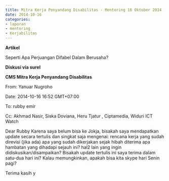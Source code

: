 ```yaml
---
title: Mitra Kerja Penyandang Disabilitas - Mentoring 16 Oktober 2014
date: 2014-10-16
categories:
- laporan
- mentoring
- Kerjabilitas
---
```


**Artikel**

Seperti Apa Perjuangan Difabel Dalam Berusaha?

**Diskusi via surel**

**CMS Mitra Kerja Penyandang Disabilitas**

From: Yanuar Nugroho 

Date: 2014-10-16 16:52 GMT+07:00 

To: rubby emir 

Cc: Akhmad Nasir, Siska Doviana, Heru Tjatur , Ciptamedia, Widuri ICT Watch

Dear Rubby
Karena saya belum bisa ke Jokja, bisakah saya mendapatkan update secara tertulis dan singkat saja mengenai:
rencana kerja yang sudah direvisi (jika ada)
apa yang sudah dikerjakan sejak hibah diterima
apa hambatan yang dihadapi sejauh ini?
hal2 lain yang ingin didiskusikan/disampaikan?
Bisakah update tertulis ini saya terima dalam satu-dua hari ini? Kalau memungkinkan, apakah bisa kita skype hari Senin pagi?

Terima kasih 
y

